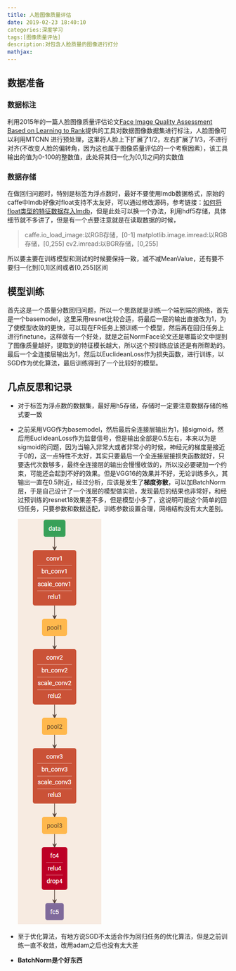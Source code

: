 ```yaml
---
title: 人脸图像质量评估
date: 2019-02-23 18:40:10
categories:深度学习
tags:[图像质量评估]
description:对包含人脸质量的图像进行打分
mathjax:
---
```


## 数据准备

### 数据标注

利用2015年的一篇人脸图像质量评估论文[Face Image Quality Assessment Based on Learning to Rank](https://ieeexplore.ieee.org/iel7/97/4358004/06877651.pdf)提供的工具对数据图像数据集进行标注，人脸图像可以利用MTCNN 进行预处理，这里将人脸上下扩展了1/2，左右扩展了1/3，不进行对齐(不改变人脸的偏转角，因为这也属于图像质量评估的一个考察因素），该工具输出的值为0-100的整数值，此处将其归一化为[0,1]之间的实数值

### 数据存储

在做回归问题时，特别是标签为浮点数时，最好不要使用lmdb数据格式，原始的caffe中lmdb好像对float支持不太友好，可以通过修改源码，参考链接：[如何将float类型的特征数据存入lmdb](https://blog.csdn.net/change_things/article/details/74786185)，但是此处可以换一个办法，利用hdf5存储，具体细节就不多讲了，但是有一个点要注意就是在读取数据的时候，

> caffe.io_load_image:以RGB存储，[0-1]
> matplotlib.image.imread:以RGB存储，[0,255]
> cv2.imread:以BGR存储，[0,255]

所以要主要在训练模型和测试的时候要保持一致，减不减MeanValue，还有要不要归一化到[0,1]区间或者[0,255]区间

## 模型训练

首先这是一个质量分数回归问题，所以一个思路就是训练一个端到端的网络，首先是一个basemodel，这里采用resnet比较合适，将最后一层的输出直接改为1，为了使模型收敛的更快，可以现在FR任务上预训练一个模型，然后再在回归任务上进行finetune，这样做有一个好处，就是之前NormFace论文还是哪篇论文中提到了图像质量越好，提取到的特征模长越大，所以这个预训练应该还是有所帮助的。最后一个全连接层输出为1，然后以EuclideanLoss作为损失函数，进行训练，以SGD作为优化算法，最后训练得到了一个比较好的模型。

## 几点反思和记录

- 对于标签为浮点数的数据集，最好用h5存储，存储时一定要注意数据存储的格式要一致

- 之前采用VGG作为basemodel，然后最后全连接层输出为1，接sigmoid，然后用EuclideanLoss作为监督信号，但是输出全部是0.5左右，本来以为是sigmoid的问题，因为当输入非常大或者非常小的时候，神经元的梯度是接近于0的，这一点特性不太好，其实只要最后一个全连接层接损失函数就好，只要迭代次数够多，最终全连接层的输出会慢慢收敛的，所以没必要硬加一个约束，可能还会起到不好的效果。但是VGG16的效果并不好，无论训练多久，其输出一直在0.5附近，经过分析，应该是发生了**梯度弥散**，可以加BatchNorm层，于是自己设计了一个浅层的模型做实验，发现最后的结果也非常好，和经过预训练的resnet18效果差不多，但是模型小多了，这说明可能这个简单的回归任务，只要参数和数据适配，训练参数设置合理，网络结构没有太大差别。

  ![Q图片2019022319503](../images/QQ图片20190223195039.png)


- 至于优化算法，有地方说SGD不太适合作为回归任务的优化算法，但是之前训练一直不收敛，改用adam之后也没有太大差
- **BatchNorm是个好东西**